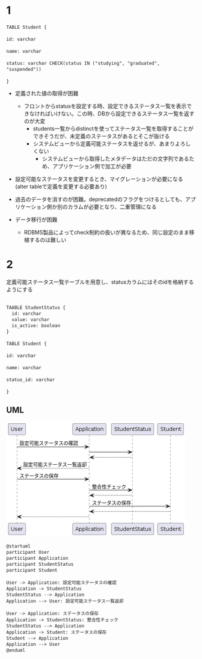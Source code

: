# 1

```
TABLE Student {

id: varchar

name: varchar

status: varchar CHECK(status IN ("studying", "graduated", "suspended"))

}
```

- 定義された値の取得が困難
  - フロントからstatusを設定する時、設定できるステータス一覧を表示できなければいけない。この時、DBから設定できるステータス一覧を返すのが大変
    - students一覧からdistinctを使ってステータス一覧を取得することができそうだが、未定義のステータスがあるとそこが抜ける
    - システムビューから定義可能ステータスを返せるが、あまりよろしくない
      - システムビューから取得したメタデータはただの文字列であるため、アプリケーション側で加工が必要

- 設定可能なステータスを変更するとき、マイグレーションが必要になる(alter tableで定義を変更する必要あり)

- 過去のデータを消すのが困難。deprecatedのフラグをつけるとしても、アプリケーション側か別のカラムが必要となり、二重管理になる

- データ移行が困難
  - RDBMS製品によってcheck制約の扱いが異なるため、同じ設定のまま移植するのは難しい

# 2

定義可能ステータス一覧テーブルを用意し、statusカラムにはそのidを格納するようにする

```

TAABLE StudentStatus {
  id: varchar
  value: varchar
  is_active: boolean
}

TABLE Student {

id: varchar

name: varchar

status_id: varchar

}
```

## UML

![UML](student_status.png)

```
@startuml
participant User
participant Application
participant StudentStatus
participant Student

User -> Application: 設定可能ステータスの確認
Application -> StudentStatus
StudentStatus --> Application
Application --> User: 設定可能ステータス一覧返却

User -> Application: ステータスの保存
Application -> StudentStatus: 整合性チェック
StudentStatus --> Application
Application -> Student: ステータスの保存
Student --> Application
Application --> User
@enduml
```

